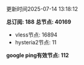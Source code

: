 更新时间2025-07-14 13:18:12

**总订阅: 188**
**总节点: 40169**
- vless节点: 16894
- hysteria2节点: 11

**google ping有效节点: 112**

